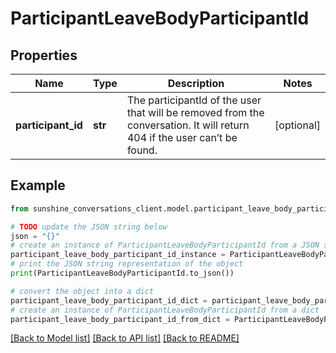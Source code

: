 # ParticipantLeaveBodyParticipantId


## Properties

Name | Type | Description | Notes
------------ | ------------- | ------------- | -------------
**participant_id** | **str** | The participantId of the user that will be removed from the conversation. It will return 404 if the user can’t be found.  | [optional] 

## Example

```python
from sunshine_conversations_client.model.participant_leave_body_participant_id import ParticipantLeaveBodyParticipantId

# TODO update the JSON string below
json = "{}"
# create an instance of ParticipantLeaveBodyParticipantId from a JSON string
participant_leave_body_participant_id_instance = ParticipantLeaveBodyParticipantId.from_json(json)
# print the JSON string representation of the object
print(ParticipantLeaveBodyParticipantId.to_json())

# convert the object into a dict
participant_leave_body_participant_id_dict = participant_leave_body_participant_id_instance.to_dict()
# create an instance of ParticipantLeaveBodyParticipantId from a dict
participant_leave_body_participant_id_from_dict = ParticipantLeaveBodyParticipantId.from_dict(participant_leave_body_participant_id_dict)
```
[[Back to Model list]](../README.md#documentation-for-models) [[Back to API list]](../README.md#documentation-for-api-endpoints) [[Back to README]](../README.md)


